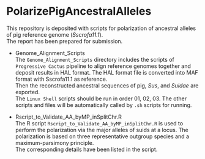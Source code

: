 # PolarizePigAncestralAlleles
This repository is deposited with scripts for polarization of ancestral alleles of pig reference genome (_Sscrofa11.1_). <br>
The report has been prepared for submission.<br>

* Genome_Alignment_Scripts <br>
The `Genome_Alignment_Scripts` directory includes the scripts of `Progressive Cactus` pipeline to align reference genomes together and deposit results in HAL format. The HAL format file is converted into MAF format with Sscrofa11.1 as reference. <br>
Then the reconstructed ancestral sequences of pig, _Sus_, and _Suidae_ are exported. <br> 
The `Linux Shell` scripts should be run in order 01, 02, 03. The other scripts and files will be automatically called by `.sh` scripts for running. <br>

* Rscript_to_Validate_AA_byMP_inSplitChr.R <br>
The R script `Rscript_to_Validate_AA_byMP_inSplitChr.R` is used to perform the polarization via the major alleles of suids at a locus. The polarization is based on three representative outgroup species and a maximum-parsimony principle. <br>
The corresponding details have been listed in the script.

